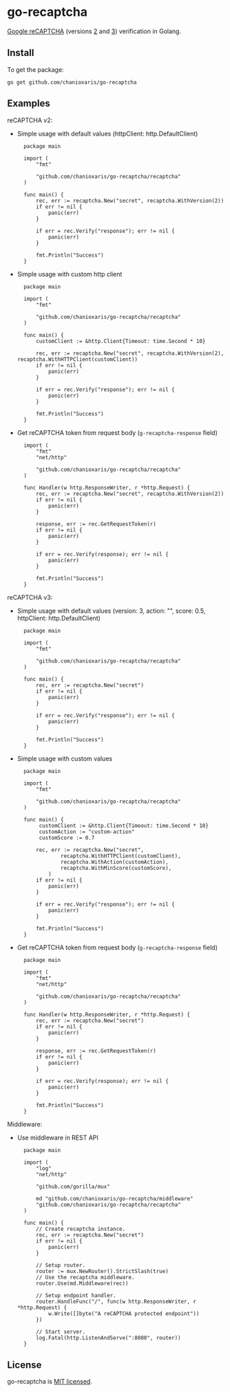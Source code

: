 # go-recaptcha

[Google reCAPTCHA](https://www.google.com/recaptcha/intro/v3.html) (versions [2](https://developers.google.com/recaptcha/docs/display) and [3](https://developers.google.com/recaptcha/docs/v3)) verification in Golang.

## Install

To get the package:

`go get github.com/chanioxaris/go-recaptcha`

## Examples

reCAPTCHA v2:

- Simple usage with default values (httpClient: http.DefaultClient)

        package main
        
        import (
            "fmt"
        
            "github.com/chanioxaris/go-recaptcha/recaptcha"
        )
        
        func main() {
            rec, err := recaptcha.New("secret", recaptcha.WithVersion(2))
            if err != nil {
                panic(err)
            }
        
            if err = rec.Verify("response"); err != nil {
                panic(err)
            }
        
            fmt.Println("Success")
        }
        
- Simple usage with custom http client

        package main
        
        import (
            "fmt"
        
            "github.com/chanioxaris/go-recaptcha/recaptcha"
        )
        
        func main() {
            customClient := &http.Client{Timeout: time.Second * 10}
            
            rec, err := recaptcha.New("secret", recaptcha.WithVersion(2), recaptcha.WithHTTPClient(customClient))
            if err != nil {
                panic(err)
            }
        
            if err = rec.Verify("response"); err != nil {
                panic(err)
            }
        
            fmt.Println("Success")
        }
        
- Get reCAPTCHA token from request body (`g-recaptcha-response` field)

        import (
        	"fmt"
        	"net/http"
        
        	"github.com/chanioxaris/go-recaptcha/recaptcha"
        )
        
        func Handler(w http.ResponseWriter, r *http.Request) {
        	rec, err := recaptcha.New("secret", recaptcha.WithVersion(2))
        	if err != nil {
        		panic(err)
        	}
        
        	response, err := rec.GetRequestToken(r)
        	if err != nil {
        		panic(err)
        	}
        
        	if err = rec.Verify(response); err != nil {
        		panic(err)
        	}
        
        	fmt.Println("Success")
        }

reCAPTCHA v3:

- Simple usage with default values (version: 3, action: "", score: 0.5, httpClient: http.DefaultClient)

        package main
        
        import (
            "fmt"
    
            "github.com/chanioxaris/go-recaptcha/recaptcha"
        )
    
        func main() {
            rec, err := recaptcha.New("secret")
            if err != nil {
                panic(err)
            }
        
            if err = rec.Verify("response"); err != nil {
                panic(err)
            }
        
            fmt.Println("Success")
        }
        
- Simple usage with custom values

        package main
            
        import (
            "fmt"
    
            "github.com/chanioxaris/go-recaptcha/recaptcha"
        )
        
        func main() {
             customClient := &http.Client{Timeout: time.Second * 10}
             customAction := "custom-action"
             customScore := 0.7
        
            rec, err := recaptcha.New("secret", 
            		recaptcha.WithHTTPClient(customClient), 
            		recaptcha.WithAction(customAction), 
            		recaptcha.WithMinScore(customScore),
            	)
            if err != nil {
                panic(err)
            }
        
            if err = rec.Verify("response"); err != nil {
                panic(err)
            }
        
            fmt.Println("Success")
        }

- Get reCAPTCHA token from request body (`g-recaptcha-response` field)

        package main
                
        import (
            "fmt"
            "net/http"
        
            "github.com/chanioxaris/go-recaptcha/recaptcha"
        )
        
        func Handler(w http.ResponseWriter, r *http.Request) {
            rec, err := recaptcha.New("secret")
            if err != nil {
                panic(err)
            }
        
            response, err := rec.GetRequestToken(r)
            if err != nil {
                panic(err)
            }
        
            if err = rec.Verify(response); err != nil {
                panic(err)
            }
        
            fmt.Println("Success")
        }

Middleware:

- Use middleware in REST API

        package main
    
        import (
            "log"
            "net/http"
        
            "github.com/gorilla/mux"
        
            md "github.com/chanioxaris/go-recaptcha/middleware"
            "github.com/chanioxaris/go-recaptcha/recaptcha"
        )
        
        func main() {
            // Create recaptcha instance.
            rec, err := recaptcha.New("secret")
            if err != nil {
                panic(err)
            }
        
            // Setup router.
            router := mux.NewRouter().StrictSlash(true)
            // Use the recaptcha middleware.
            router.Use(md.Middleware(rec))
        
            // Setup endpoint handler.
            router.HandleFunc("/", func(w http.ResponseWriter, r *http.Request) {
                w.Write([]byte("A reCAPTCHA protected endpoint"))
            })
        
            // Start server.
            log.Fatal(http.ListenAndServe(":8080", router))
        }

## License

go-recaptcha is [MIT licensed](LICENSE).